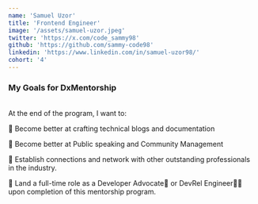 ```yaml
---
name: 'Samuel Uzor'
title: 'Frontend Engineer'
image: '/assets/samuel-uzor.jpeg'
twitter: 'https://x.com/code_sammy98'
github: 'https://github.com/sammy-code98'
linkedin: 'https://www.linkedin.com/in/samuel-uzor98/'
cohort: '4'
---
```


<div>
<h3>My Goals for DxMentorship</h3> <br/>
 At the end of the program, I want to: <br/>

📌 Become better at crafting technical blogs and documentation <br/>

📌 Become better at Public speaking and Community Management <br/>

📌 Establish connections and network with other outstanding professionals in the industry. <br/>

📌 Land a full-time role as a Developer Advocate🥑 or DevRel Engineer👨‍💻 upon completion of this mentorship program.

</div>
